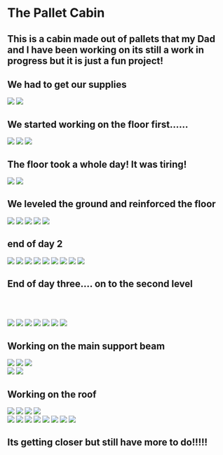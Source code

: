 
<html lang="en">
<head>
    <meta charset="UTF-8">
    <title>The Pallet Cabin</title>
    <link rel="stylesheet" href="styles.css">
</head>
<body>
<h1 id="The_pallet_cabin">
    The Pallet Cabin
</h1>
<h2 id="cabin">
    This is a cabin made out of pallets that my Dad and I have been working on its still a work
    in progress but it is just a fun project!
</h2>
<h2>
        We had to get our supplies
</h2>
<img src="1.jpg" id="cabin_pic">
<img src= "2.jpg" id="second_pic">
<h2> We started working on the floor first......</h2>
<img src="3.jpg" id="third_pic">
<img src="4.jpg" id="fourth_pic">
<img src="5.jpg" id="fifth_pic">
<h2> The floor took a whole day! It was tiring!</h2>
<img src="6.jpg" id="sixth_pic">
<img src="7.jpg" id="seven">
<h2> We leveled the ground and reinforced the floor</h2>
<img src="8.jpg">
<img src="9.jpg">
<img src="10.jpg">
<img src="11.jpg">
<img src="12.jpg">
<h2> end of day 2</h2>
<img src="13.jpg" id="thirteenth">
<img src="14.jpg">
<img src="15,jpg">
<img src="16.jpg">
<img src="17.jpg" id="seventeenth">
<img src="18.jpg" id="eighteenth">
<img src="19.jpg" id="ninteenth">
<img src="20.jpg">
<img src="21.jpg" id="twentyone">
<br>
<h2> End of day three.... on to the second level</h2>
<br>
<br>
<br>
<img src="22.jpg">
<img src="23.jpg">
<img src="24.jpg">
<img src="25.jpg">
<img src="26.jpg">
<img src="27.jpg">
<img src="28.jpg">
<h2> Working on the main support beam</h2>
<img src="29.jpg" id="twentynine">
<img src="30.jpg">
<img src="31.jpg">
<br>
<img src="32.jpg">
<img src="33.jpg">
<h2> Working on the roof</h2>
<img src="34.jpg">
<img src="35.jpg" id="thirtyfive" >
<img src="36.jpg">
<img src="37.jpg">
<br>
<img src="38.jpg" id="twinkle">
<img src="39.jpg">
<img src="40.jpg">
<img src="41.jpg">
<img src="42.jpg">
<img src="43.jpg">
<img src="44.jpg">
<img src="45.jpg">
<h2>Its getting closer but still have more to do!!!!!</h2>
<br>
<br>
</body>
</html>
